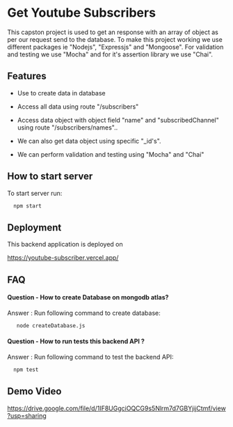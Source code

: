 # Get Youtube Subscribers
This capston project is used to get an response with an array of 
object as per our request send to the database. To make
this project working we use different packages ie "Nodejs", "Expressjs" and "Mongoose". For validation and testing we use "Mocha" and for it's assertion library we use "Chai".
## Features

- Use to create data in database
- Access all data using route "/subscribers" 
- Access data object with object field "name" and "subscribedChannel" using route "/subscribers/names"..

- We can also get data object using specific "_id's".
- We can perform validation and testing using "Mocha" and "Chai"


## How to start server
To start server run:

```bash
  npm start
```
## Deployment
This backend application is deployed on 

https://youtube-subscriber.vercel.app/

## FAQ

#### Question  - How to create Database on mongodb atlas?

Answer : Run following command to create database:

```bash
   node createDatabase.js
``` 

#### Question  - How to run tests this backend API ?

Answer : Run following command to test the backend API:

```bash
  npm test
``` 




## Demo Video

https://drive.google.com/file/d/1IF8UGgciOQCG9s5Nlrm7d7GBYjijCtmf/view?usp=sharing

